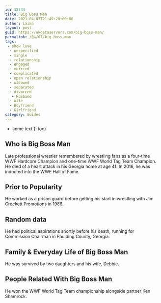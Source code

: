 ```yaml
---
id: 18744
title: Big Boss Man
date: 2021-04-07T21:49:20+00:00
author: Laima
layout: post
guid: https://ukdataservers.com/big-boss-man/
permalink: /04/07/big-boss-man
tags:
 - show love
  - unspecified
  - single
  - relationship
  - engaged
  - married
  - complicated
  - open relationship
  - widowed
  - separated
  - divorced
   - Husband
  - Wife
  - Boyfriend
  - Girlfriend
category: Guides
---
```


* some text
{: toc}


## Who is Big Boss Man
                  
                  
                  
Late professional wrestler remembered by wrestling fans as a four-time WWF Hardcore Champion and one-time WWF World Tag Team Champion. He died of a heart attack in his Georgia home at age 41. In 2016, he was inducted into the WWE Hall of Fame. 
                  
              
            
              
            
                
                
                
## Prior to Popularity
                  
                  
                  
He worked as a prison guard before getting his start in wrestling with Jim Crockett Promotions in 1986.
                  
              
            
              
            
                
                
                
## Random data
                  
                  
                  
He had political aspirations shortly before his death, running for Commission Chairman in Paulding County, Georgia.
                  
              
            
              
            
                
                
                
## Family & Everyday Life of Big Boss Man
                  
                  
                  
He was survived by two daughters and his wife, Debbie.
                  
              
            
              
            
                
                
                
## People Related With Big Boss Man
                  
                  
                  
He won the WWF World Tag Team championship alongside partner Ken Shamrock.
                  
              
            
              
            
                
              
            
              
              
            
            
              
            
          
          
          